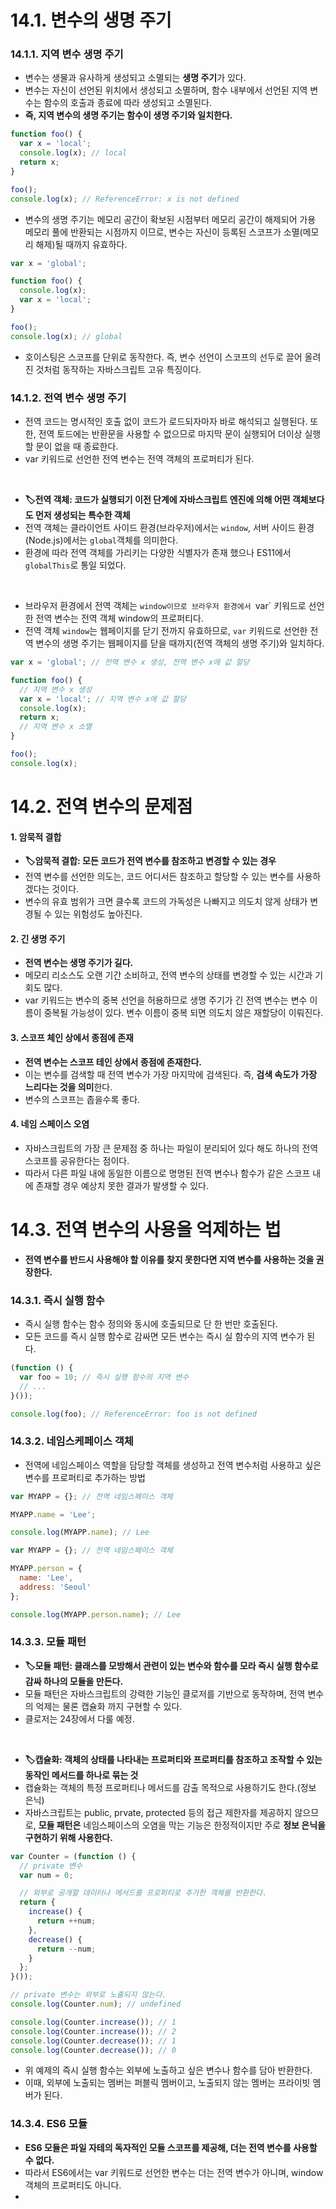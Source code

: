 # 14.1. 변수의 생명 주기
### 14.1.1. 지역 변수 생명 주기
- 변수는 생물과 유사하게 생성되고 소멸되는 **생명 주기**가 있다.
- 변수는 자신이 선언된 위치에서 생성되고 소멸하며, 함수 내부에서 선언된 지역 변수는 함수의 호출과 종료에 따라 생성되고 소멸된다.
- **즉, 지역 변수의 생명 주기는 함수이 생명 주기와 일치한다.**
```javascript
function foo() {
  var x = 'local';
  console.log(x); // local
  return x;
}

foo();
console.log(x); // ReferenceError: x is not defined
```
- 변수의 생명 주기는 메모리 공간이 확보된 시점부터 메모리 공간이 해제되어 가용 메모리 풀에 반환되는 시점까지 이므로, 변수는 자신이 등록된 스코프가 소멸(메모리 해제)될 때까지 유효하다.
```javascript
var x = 'global';

function foo() {
  console.log(x);
  var x = 'local';
}

foo();
console.log(x); // global
```
- 호이스팅은 스코프를 단위로 동작한다. 즉, 변수 선언이 스코프의 선두로 끌어 올려진 것처럼 동작하는 자바스크립트 고유 특징이다.
  
### 14.1.2. 전역 변수 생명 주기
- 전역 코드는 명시적인 호출 없이 코드가 로드되자마자 바로 해석되고 실행된다. 또한, 전역 토드에는 반환문을 사용할 수 없으므로 마지막 문이 실행되어 더이상 실행할 문이 없을 때 종료한다.
- var 키워드로 선언한 전역 변수는 전역 객체의 프로퍼티가 된다.
<br />

- **🏷️전역 객체: 코드가  실행되기 이전 단계에 자바스크립트 엔진에 의해 어떤 객체보다도 먼저 생성되는 특수한 객체**
- 전역 객체는 클라이언트 사이드 환경(브라우저)에서는 `window`, 서버 사이드 환경(Node.js)에서는 `global`객체를 의미한다.
- 환경에 따라 전역 객체를 가리키는 다양한 식별자가 존재 했으나 ES11에서 `globalThis`로 통일 되었다.
<br />

- 브라우저 환경에서 전역 객체는 `window이므로 브라우저 환경에서 `var` 키워드로 선언한 전역 변수는 전역 객체 window의 프로퍼티다.
- 전역 객체 `window`는 웹페이지를 닫기 전까지 유효하므로, `var` 키워드로 선언한 전역 변수의 생명 주기는 웹페이지를 닫을 때까지(전역 객체의 생명 주기)와 일치하다.
```javascript
var x = 'global'; // 전역 변수 x 생성, 전역 변수 x에 값 할당

function foo() {
  // 지역 변수 x 생성
  var x = 'local'; // 지역 변수 x에 값 할당
  console.log(x);
  return x;
  // 지역 변수 x 소멸
}

foo();
console.log(x);
```
# 14.2. 전역 변수의 문제점
#### 1. 암묵적 결합
- **🏷️암묵적 결합: 모든 코드가 전역 변수를 참조하고 변경할 수 있는 경우**
- 전역 변수를 선언한 의도는, 코드 어디서든 참조하고 할당할 수 있는 변수를 사용하겠다는 것이다.
- 변수의 유효 범위가 크면 클수록 코드의 가독성은 나빠지고 의도치 않게 상태가 변경될 수 있는 위험성도 높아진다.
#### 2. 긴 생명 주기
- **전역 변수는 생명 주기가 길다.**
- 메모리 리소스도 오랜 기간 소비하고, 전역 변수의 상태를 변경할 수 있는 시간과 기회도 많다.
- var 키워드는 변수의 중복 선언을 허용하므로 생명 주기가 긴 전역 변수는 변수 이름이 중복될 가능성이 있다. 변수 이름이 중복 되면 의도치 않은 재할당이 이뤄진다.
#### 3. 스코프 체인 상에서 종점에 존재
- **전역 변수는 스코프 테인 상에서 종점에 존재한다.**
- 이는 변수를 검색할 때 전역 변수가 가장 마지막에 검색된다. 즉, **검색 속도가 가장 느리다는 것을 의미**한다.
- 변수의 스코프는 좁을수록 좋다.
#### 4. 네임 스페이스 오염
- 자바스크립트의 가장 큰 문제점 중 하나는 파일이 분리되어 있다 해도 하나의 전역 스코프를 공유한다는 점이다.
- 따라서 다른 파일 내에 동일한 이름으로 명명된 전역 변수나 함수가 같은 스코프 내에 존재할 경우 예상치 못한 결과가 발생할 수 있다.

# 14.3. 전역 변수의 사용을 억제하는 법
- **전역 변수를 반드시 사용해야 할 이유를 찾지 못한다면 지역 변수를 사용하는 것을 권장한다.**
### 14.3.1. 즉시 실행 함수
- 즉시 실행 함수는 함수 정의와 동시에 호출되므로 단 한 번만 호출된다.
- 모든 코드를 즉시 실행 함수로 감싸면 모든 변수는 즉시 실 함수의 지역 변수가 된다.
```javascript
(function () {
  var foo = 10; // 즉시 실행 함수의 지역 변수
  // ...
}());

console.log(foo); // ReferenceError: foo is not defined
```
### 14.3.2. 네임스케페이스 객체
- 전역에 네임스페이스 역할을 담당할 객체를 생성하고 전역 변수처럼 사용하고 싶은 변수를 프로퍼티로 추가하는 방법
```javascript
var MYAPP = {}; // 전역 네임스페이스 객체

MYAPP.name = 'Lee';

console.log(MYAPP.name); // Lee
```
```javascript
var MYAPP = {}; // 전역 네임스페이스 객체

MYAPP.person = {
  name: 'Lee',
  address: 'Seoul'
};

console.log(MYAPP.person.name); // Lee
```
### 14.3.3. 모듈 패턴
- **🏷️모듈 패턴: 클래스를 모방해서 관련이 있는 변수와 함수를 모라 즉시 실행 함수로 감싸 하나의 모듈을 만든다.**
- 모듈 패턴은 자바스크립트의 강력한 기능인 클로저를 기반으로 동작하며, 전역 변수의 억제는 물론 캡슐화 까지 구현할 수 있다.
- 클로저는 24장에서 다룰 예정.
<br />

- **🏷️캡슐화: 객체의 상태를 나타내는 프로퍼티와 프로퍼티를 참조하고 조작할 수 있는 동작인 메서드를 하나로 묶는 것**
- 캡슐화는 객체의 특정 프로퍼티나 메서드를 감출 목적으로 사용하기도 한다.(정보 은닉)
- 자바스크립트는 public, prvate, protected 등의 접근 제한자를 제공하지 않으므로, **모듈 패턴은** 네임스페이스의 오염을 막는 기능은 한정적이지만 주로 **정보 은닉을 구현하기 위해 사용한다.**
```javascript
var Counter = (function () {
  // private 변수
  var num = 0;

  // 외부로 공개할 데이터나 메서드를 프로퍼티로 추가한 객체를 반환한다.
  return {
    increase() {
      return ++num;
    },
    decrease() {
      return --num;
    }
  };
}());

// private 변수는 외부로 노출되지 않는다.
console.log(Counter.num); // undefined

console.log(Counter.increase()); // 1
console.log(Counter.increase()); // 2
console.log(Counter.decrease()); // 1
console.log(Counter.decrease()); // 0
```
- 위 예제의 즉시 실행 함수는 외부에 노출하고 싶은 변수나 함수를 담아 반환한다.
- 이때, 외부에 노출되는 멤버는 퍼블릭 멤버이고, 노출되지 않는 멤버는 프라이빗 멤버가 된다.

### 14.3.4. ES6 모듈
- **ES6 모듈은 파일 자테의 독자적인 모듈 스코프를 제공해, 더는 전역 변수를 사용할 수 없다.**
- 따라서 ES6에서는 var 키워드로 선언한 변수는 더는 전역 변수가 아니며, window 객체의 프로퍼티도 아니다.
- 
